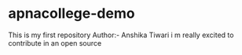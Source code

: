 # apnacollege-demo
This is my first repository
Author:- Anshika Tiwari
i m really excited to contribute in an open source
